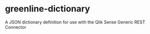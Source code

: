 # greenline-dictionary
A JSON dictionary definition for use with the Qlik Sense Generic REST Connector
